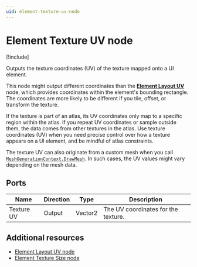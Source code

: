 ```yaml
---
uid: element-texture-uv-node
---
```


# Element Texture UV node

[!include[](include_note_uitk.md)]

Outputs the texture coordinates (UV) of the texture mapped onto a UI element.

This node might output different coordinates than the [**Element Layout UV**](xref:element-layout-uv-node) node, which provides coordinates within the element's bounding rectangle. The coordinates are more likely to be different if you tile, offset, or transform the texture.

If the texture is part of an atlas, its UV coordinates only map to a specific region within the atlas. If you repeat UV coordinates or sample outside them, the data comes from other textures in the atlas. Use texture coordinates (UV) when you need precise control over how a texture appears on a UI element, and be mindful of atlas constraints.

The texture UV can also originate from a custom mesh when you call [`MeshGenerationContext.DrawMesh`](xref:UnityEngine.UIElements.MeshGenerationContext.DrawMesh(Unity.Collections.NativeSlice`1<UnityEngine.UIElements.Vertex>,Unity.Collections.NativeSlice`1<System.UInt16>,UnityEngine.Texture)). In such cases, the UV values might vary depending on the mesh data. 

## Ports

| Name            | Direction | Type    | Description                          |
|-----------------|-----------|---------|--------------------------------------|
| Texture UV      | Output    | Vector2 | The UV coordinates for the texture.  |

## Additional resources

- [Element Layout UV node](xref:element-layout-uv-node)
- [Element Texture Size node](xref:element-texture-size-node)
